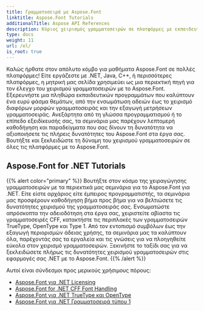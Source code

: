```yaml
---
title: Γραμματοσειρά με Aspose.Font
linktitle: Aspose.Font Tutorials
additionalTitle: Aspose API References
description: Κύριος χειρισμός γραμματοσειρών σε πλατφόρμες με εκπαιδευτικά προγράμματα Aspose.Font. Από .NET σε Java, C++ και πολλά άλλα, ξεκλειδώστε τις δυνατότητες χειρισμού γραμματοσειρών χωρίς κόπο.
type: docs
weight: 11
url: /el/
is_root: true
---
```


Καλώς ήρθατε στον απόλυτο κόμβο για μαθήματα Aspose.Font σε πολλές πλατφόρμες! Είτε εργάζεστε με .NET, Java, C++, ή περισσότερες πλατφόρμες, η μητρική μας σελίδα χρησιμεύει ως μια περιεκτική πηγή για τον έλεγχο του χειρισμού γραμματοσειρών με το Aspose.Font. Εξερευνήστε μια πληθώρα εκπαιδευτικών προγραμμάτων που καλύπτουν ένα ευρύ φάσμα θεμάτων, από την ενσωμάτωση αδειών έως το χειρισμό διαφόρων μορφών γραμματοσειράς και την εξαγωγή μετρήσεων γραμματοσειράς. Ανεξάρτητα από τη γλώσσα προγραμματισμού ή το επίπεδο εξειδίκευσής σας, τα σεμινάρια μας παρέχουν λεπτομερή καθοδήγηση και παραδείγματα που σας δίνουν τη δυνατότητα να αξιοποιήσετε τις πλήρεις δυνατότητες του Aspose.Font στα έργα σας. Βουτήξτε και ξεκλειδώστε τη δύναμη του χειρισμού γραμματοσειρών σε όλες τις πλατφόρμες με το Aspose.Font.

## Aspose.Font for .NET Tutorials
{{% alert color="primary" %}}
Βουτήξτε στον κόσμο της χειραγώγησης γραμματοσειρών με τα περιεκτικά μας σεμινάρια για το Aspose.Font για .NET. Είτε είστε αρχάριος είτε έμπειρος προγραμματιστής, τα σεμινάρια μας προσφέρουν καθοδήγηση βήμα προς βήμα για να βελτιώσετε τις δυνατότητες χειρισμού της γραμματοσειράς σας. Ενσωματώστε απρόσκοπτα την αδειοδότηση στα έργα σας, χειριστείτε αβίαστα τις γραμματοσειρές CFF, κατακτήστε τις περιπλοκές των γραμματοσειρών TrueType, OpenType και Type 1. Από τον εντοπισμό συμβόλων έως την εξαγωγή περιορισμών άδειας χρήσης, τα σεμινάρια μας τα καλύπτουν όλα, παρέχοντάς σας τα εργαλεία και τις γνώσεις για να πλοηγηθείτε εύκολα στον χειρισμό γραμματοσειρών. Ξεκινήστε το ταξίδι σας για να ξεκλειδώσετε πλήρως τις δυνατότητες χειρισμού γραμματοσειρών στις εφαρμογές σας .NET με το Aspose.Font.
{{% /alert %}}

Αυτοί είναι σύνδεσμοι προς μερικούς χρήσιμους πόρους:
 
- [Aspose.Font για .NET Licensing](./net/licensing/)
- [Aspose.Font for .NET CFF Font Handling](./net/cff-font-handling/)
- [Aspose.Font για .NET TrueType και OpenType](./net/truetype-opentype/)
- [Aspose.Font για .NET Γραμματοσειρά τύπου 1](./net/aspose-font-net-type1-font/)